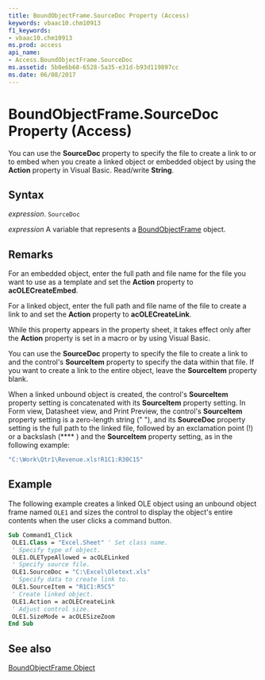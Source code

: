 ```yaml
---
title: BoundObjectFrame.SourceDoc Property (Access)
keywords: vbaac10.chm10913
f1_keywords:
- vbaac10.chm10913
ms.prod: access
api_name:
- Access.BoundObjectFrame.SourceDoc
ms.assetid: 5b0e6b68-6528-5a35-e31d-b93d119897cc
ms.date: 06/08/2017
---
```



# BoundObjectFrame.SourceDoc Property (Access)

You can use the **SourceDoc** property to specify the file to create a link to or to embed when you create a linked object or embedded object by using the **Action** property in Visual Basic. Read/write **String**.


## Syntax

 _expression_. `SourceDoc`

 _expression_ A variable that represents a [BoundObjectFrame](./Access.BoundObjectFrame.md) object.


## Remarks

For an embedded object, enter the full path and file name for the file you want to use as a template and set the **Action** property to **acOLECreateEmbed**.

For a linked object, enter the full path and file name of the file to create a link to and set the **Action** property to **acOLECreateLink**.

While this property appears in the property sheet, it takes effect only after the **Action** property is set in a macro or by using Visual Basic.

You can use the **SourceDoc** property to specify the file to create a link to and the control's **SourceItem** property to specify the data within that file. If you want to create a link to the entire object, leave the **SourceItem** property blank.

When a linked unbound object is created, the control's **SourceItem** property setting is concatenated with its **SourceItem** property setting. In Form view, Datasheet view, and Print Preview, the control's **SourceItem** property setting is a zero-length string (" "), and its **SourceDoc** property setting is the full path to the linked file, followed by an exclamation point (!) or a backslash (**\** ) and the **SourceItem** property setting, as in the following example:




```vb
"C:\Work\Qtr1\Revenue.xls!R1C1:R30C15"
```


## Example

The following example creates a linked OLE object using an unbound object frame named  `OLE1` and sizes the control to display the object's entire contents when the user clicks a command button.


```vb
Sub Command1_Click 
 OLE1.Class = "Excel.Sheet" ' Set class name. 
 ' Specify type of object. 
 OLE1.OLETypeAllowed = acOLELinked 
 ' Specify source file. 
 OLE1.SourceDoc = "C:\Excel\Oletext.xls" 
 ' Specify data to create link to. 
 OLE1.SourceItem = "R1C1:R5C5" 
 ' Create linked object. 
 OLE1.Action = acOLECreateLink 
 ' Adjust control size. 
 OLE1.SizeMode = acOLESizeZoom 
End Sub
```


## See also


[BoundObjectFrame Object](Access.BoundObjectFrame.md)

